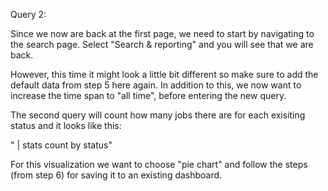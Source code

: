 Query 2:

Since we now are back at the first page, we need to start by navigating to the search page.
Select "Search & reporting" and you will see that we are back.

However, this time it might look a little bit different so make sure to add the default data from step 5 here again.
In addition to this, we now want to increase the time span to "all time", before entering the new query.

The second query will count how many jobs there are for each exisiting status
and it looks like this:

" | stats count by status"

For this visualization we want to choose "pie chart" and follow the steps (from step 6) for saving it to an existing dashboard. 
